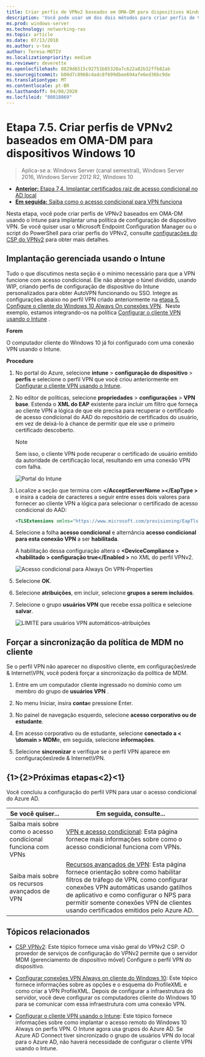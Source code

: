 ```yaml
---
title: Criar perfis de VPNv2 baseados em OMA-DM para dispositivos Windows 10
description: 'Você pode usar um dos dois métodos para criar perfis de VPNv2 baseados em OMA-DM. '
ms.prod: windows-server
ms.technology: networking-ras
ms.topic: article
ms.date: 07/13/2018
ms.author: v-tea
author: Teresa-MOTIV
ms.localizationpriority: medium
ms.reviewer: deverette
ms.openlocfilehash: 8829d6515c92751b85320a7c622a82b32ffb82ab
ms.sourcegitcommit: b00d7c8968c4adc8f699dbee694afe6ed36bc9de
ms.translationtype: MT
ms.contentlocale: pt-BR
ms.lasthandoff: 04/08/2020
ms.locfileid: "80818869"
---
```

# <a name="step-75-create-oma-dm-based-vpnv2-profiles-to-windows-10-devices"></a>Etapa 7.5. Criar perfis de VPNv2 baseados em OMA-DM para dispositivos Windows 10

>Aplica-se a: Windows Server (canal semestral), Windows Server 2016, Windows Server 2012 R2, Windows 10

- [**Anterior:** Etapa 7,4. Implantar certificados raiz de acesso condicional no AD local](vpn-deploy-cond-access-root-cert-to-on-premise-ad.md)
- [**Em seguida:** Saiba como o acesso condicional para VPN funciona](https://docs.microsoft.com/windows/access-protection/vpn/vpn-conditional-access)

Nesta etapa, você pode criar perfis de VPNv2 baseados em OMA-DM usando o Intune para implantar uma política de configuração de dispositivo VPN. Se você quiser usar o Microsoft Endpoint Configuration Manager ou o script do PowerShell para criar perfis do VPNv2, consulte [configurações do CSP do VPNv2](https://docs.microsoft.com/windows/client-management/mdm/vpnv2-csp) para obter mais detalhes. 

## <a name="managed-deployment-using-intune"></a>Implantação gerenciada usando o Intune

Tudo o que discutimos nesta seção é o mínimo necessário para que a VPN funcione com acesso condicional. Ele não abrange o túnel dividido, usando WIP, criando perfis de configuração de dispositivo do Intune personalizados para obter AutoVPN funcionando ou SSO. Integre as configurações abaixo no perfil VPN criado anteriormente na [etapa 5. Configure o cliente do Windows 10 Always On conexões VPN](always-on-vpn/deploy/vpn-deploy-client-vpn-connections.md).  Neste exemplo, estamos integrando-os na política [Configurar o cliente VPN usando o Intune](always-on-vpn/deploy/vpn-deploy-client-vpn-connections.md#configure-the-vpn-client-by-using-intune) . 

**Forem**

O computador cliente do Windows 10 já foi configurado com uma conexão VPN usando o Intune.   


**Procedure**

1. No portal do Azure, selecione **intune** > **configuração do dispositivo** > **perfis** e selecione o perfil VPN que você criou anteriormente em [Configurar o cliente VPN usando o Intune](always-on-vpn/deploy/vpn-deploy-client-vpn-connections.md#configure-the-vpn-client-by-using-intune).
    
2. No editor de políticas, selecione **propriedades** > **configurações** > **VPN base**. Estenda o **XML do EAP** existente para incluir um filtro que forneça ao cliente VPN a lógica de que ele precisa para recuperar o certificado de acesso condicional do AAD do repositório de certificados do usuário, em vez de deixá-lo à chance de permitir que ele use o primeiro certificado descoberto.

    >[!NOTE]
    >Sem isso, o cliente VPN pode recuperar o certificado de usuário emitido da autoridade de certificação local, resultando em uma conexão VPN com falha.

    ![Portal do Intune](../../media/Always-On-Vpn/intune-eap-xml.png)

3. Localize a seção que termina com **\</AcceptServerName >\</EapType >** e insira a cadeia de caracteres a seguir entre esses dois valores para fornecer ao cliente VPN a lógica para selecionar o certificado de acesso condicional do AAD:

    ```XML
    <TLSExtensions xmlns="https://www.microsoft.com/provisioning/EapTlsConnectionPropertiesV2"><FilteringInfo xmlns="https://www.microsoft.com/provisioning/EapTlsConnectionPropertiesV3"><EKUMapping><EKUMap><EKUName>AAD Conditional Access</EKUName><EKUOID>1.3.6.1.4.1.311.87</EKUOID></EKUMap></EKUMapping><ClientAuthEKUList Enabled="true"><EKUMapInList><EKUName>AAD Conditional Access</EKUName></EKUMapInList></ClientAuthEKUList></FilteringInfo></TLSExtensions>
    ```

4. Selecione a folha **acesso condicional** e alternância **acesso condicional para esta conexão VPN** a ser **habilitada**.
   
   A habilitação dessa configuração altera o **\<DeviceCompliance >\<habilitado > configuração true\</Enabled >** no XML do perfil VPNv2.

    ![Acesso condicional para Always On VPN-Properties](../../media/Always-On-Vpn/vpn-conditional-access-azure-ad.png)

5. Selecione **OK**.

6. Selecione **atribuições**, em incluir, selecione **grupos a serem incluídos**.

7. Selecione o grupo **usuários VPN** que recebe essa política e selecione **salvar**.

    ![LIMITE para usuários VPN automáticos-atribuições](../../media/Always-On-Vpn/cap-for-auto-vpn-users-assignments.png)

## <a name="force-mdm-policy-sync-on-the-client"></a>Forçar a sincronização da política de MDM no cliente

Se o perfil VPN não aparecer no dispositivo cliente, em configurações\\rede & Internet\\VPN, você poderá forçar a sincronização da política de MDM.

1. Entre em um computador cliente ingressado no domínio como um membro do grupo de **usuários VPN** .

2. No menu Iniciar, insira **conta**e pressione Enter.

3. No painel de navegação esquerdo, selecione **acesso corporativo ou de estudante**.

4. Em acesso corporativo ou de estudante, selecione **conectado a < \domain > MDM**e, em seguida, selecione **informações**.

5. Selecione **sincronizar** e verifique se o perfil VPN aparece em configurações\\rede & Internet\\VPN.


## <a name="next-steps"></a>{1&gt;{2&gt;Próximas etapas&lt;2}&lt;1}

Você concluiu a configuração do perfil VPN para usar o acesso condicional do Azure AD. 

|Se você quiser...  |Em seguida, consulte...  |
|---------|---------|
|Saiba mais sobre como o acesso condicional funciona com VPNs  |[VPN e acesso condicional](https://docs.microsoft.com/windows/access-protection/vpn/vpn-conditional-access): Esta página fornece mais informações sobre como o acesso condicional funciona com VPNs.      |
|Saiba mais sobre os recursos avançados de VPN  |[Recursos avançados de VPN](always-on-vpn/deploy/always-on-vpn-adv-options.md#advanced-vpn-features): Esta página fornece orientação sobre como habilitar filtros de tráfego de VPN, como configurar conexões VPN automáticas usando gatilhos de aplicativo e como configurar o NPS para permitir somente conexões VPN de clientes usando certificados emitidos pelo Azure AD.        |


## <a name="related-topics"></a>Tópicos relacionados

- [CSP VPNv2](https://msdn.microsoft.com/windows/hardware/commercialize/customize/mdm/vpnv2-csp): Este tópico fornece uma visão geral do VPNv2 CSP. O provedor de serviços de configuração do VPNv2 permite que o servidor MDM (gerenciamento de dispositivo móvel) Configure o perfil VPN do dispositivo.

- [Configurar conexões VPN Always on cliente do Windows 10](https://docs.microsoft.com/windows-server/remote/remote-access/vpn/always-on-vpn/deploy/vpn-deploy-client-vpn-connections): Este tópico fornece informações sobre as opções e o esquema do ProfileXML e como criar a VPN ProfileXML. Depois de configurar a infraestrutura do servidor, você deve configurar os computadores cliente do Windows 10 para se comunicar com essa infraestrutura com uma conexão VPN. 

- [Configurar o cliente VPN usando o Intune](https://docs.microsoft.com/windows-server/remote/remote-access/vpn/always-on-vpn/deploy/vpn-deploy-client-vpn-connections#configure-the-vpn-client-by-using-intune): Este tópico fornece informações sobre como implantar o acesso remoto do Windows 10 Always on perfis VPN. O Intune agora usa grupos do Azure AD. Se Azure AD Connect tiver sincronizado o grupo de usuários VPN do local para o Azure AD, não haverá necessidade de configurar o cliente VPN usando o Intune.
